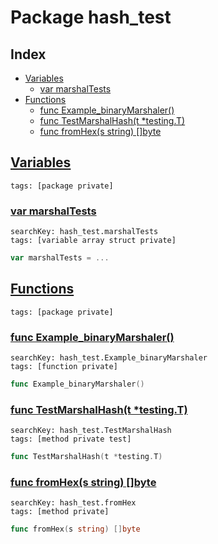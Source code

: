 # Package hash_test

## Index

* [Variables](#var)
    * [var marshalTests](#marshalTests)
* [Functions](#func)
    * [func Example_binaryMarshaler()](#Example_binaryMarshaler)
    * [func TestMarshalHash(t *testing.T)](#TestMarshalHash)
    * [func fromHex(s string) []byte](#fromHex)


## <a id="var" href="#var">Variables</a>

```
tags: [package private]
```

### <a id="marshalTests" href="#marshalTests">var marshalTests</a>

```
searchKey: hash_test.marshalTests
tags: [variable array struct private]
```

```Go
var marshalTests = ...
```

## <a id="func" href="#func">Functions</a>

```
tags: [package private]
```

### <a id="Example_binaryMarshaler" href="#Example_binaryMarshaler">func Example_binaryMarshaler()</a>

```
searchKey: hash_test.Example_binaryMarshaler
tags: [function private]
```

```Go
func Example_binaryMarshaler()
```

### <a id="TestMarshalHash" href="#TestMarshalHash">func TestMarshalHash(t *testing.T)</a>

```
searchKey: hash_test.TestMarshalHash
tags: [method private test]
```

```Go
func TestMarshalHash(t *testing.T)
```

### <a id="fromHex" href="#fromHex">func fromHex(s string) []byte</a>

```
searchKey: hash_test.fromHex
tags: [method private]
```

```Go
func fromHex(s string) []byte
```

